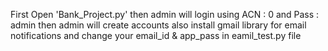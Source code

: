 First Open 'Bank_Project.py' then admin will login using ACN : 0 and Pass : admin
then admin will create accounts
also install gmail library for email notifications and change your email_id & app_pass in eamil_test.py file
